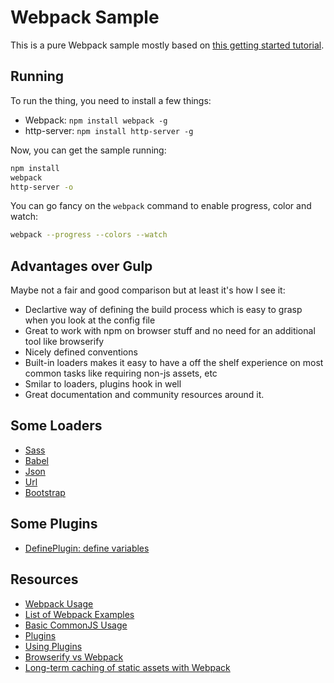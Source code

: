 # Webpack Sample

This is a pure Webpack sample mostly based on [this getting started tutorial](https://webpack.github.io/docs/tutorials/getting-started/).

## Running

To run the thing, you need to install a few things:

 - Webpack: `npm install webpack -g`
 - http-server: `npm install http-server -g`

Now, you can get the sample running:

```bash
npm install
webpack
http-server -o
```

You can go fancy on the `webpack` command to enable progress, color and watch:

```bash
webpack --progress --colors --watch
```

## Advantages over Gulp

Maybe not a fair and good comparison but at least it's how I see it: 

 - Declartive way of defining the build process which is easy to grasp when you look at the config file
 - Great to work with npm on browser stuff and no need for an additional tool like browserify
 - Nicely defined conventions
 - Built-in loaders makes it easy to have a off the shelf experience on most common tasks like requiring non-js assets, etc
 - Smilar to loaders, plugins hook in well
 - Great documentation and community resources around it.

## Some Loaders

 - [Sass](https://github.com/jtangelder/sass-loader)
 - [Babel](https://github.com/babel/babel-loader)
 - [Json](https://github.com/webpack/json-loader)
 - [Url](https://github.com/webpack/url-loader)
 - [Bootstrap](https://github.com/shakacode/bootstrap-loader)

## Some Plugins

 - [DefinePlugin: define variables](https://github.com/webpack/docs/wiki/list-of-plugins#defineplugin)

## Resources

 - [Webpack Usage](https://webpack.github.io/docs/usage.html)
 - [List of Webpack Examples](https://webpack.github.io/docs/examples.html)
 - [Basic CommonJS Usage](https://github.com/webpack/webpack/tree/master/examples/commonjs)
 - [Plugins](https://webpack.github.io/docs/usage.html#using-plugins)
 - [Using Plugins](https://webpack.github.io/docs/using-plugins.html)
 - [Browserify vs Webpack](https://medium.com/@housecor/browserify-vs-webpack-b3d7ca08a0a9#.mm20d28rj)
 - [Long-term caching of static assets with Webpack](https://medium.com/@okonetchnikov/long-term-caching-of-static-assets-with-webpack-1ecb139adb95#.3x33a1cr7)